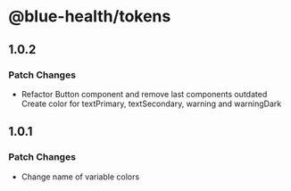 # @blue-health/tokens

## 1.0.2

### Patch Changes

- Refactor Button component and remove last components outdated
  Create color for textPrimary, textSecondary, warning and warningDark

## 1.0.1

### Patch Changes

- Change name of variable colors
